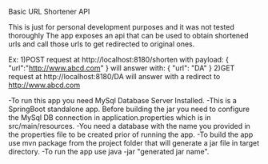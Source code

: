 Basic URL Shortener API

This is just for personal development purposes and it was not tested thoroughly
The app exposes an api that can be used to obtain shortened urls and call those urls to get redirected to original ones.

Ex:
1)POST request at http://localhost:8180/shorten
with payload:
{
	"url":"http://www.abcd.com"
}
will answer with:
{
    "url": "DA"
}
2)GET request at http://localhost:8180/DA will answer with a redirect to http://www.abcd.com

-To run this app you need MySql Database Server Installed.
-This is a SpringBoot standalone app. Before building the jar you need to configure the MySql DB connection
in application.properties which is in src/main/resources. 
-You need a database with the name you provided in the properties file to be created
prior of running the app.
-To build the app use mvn package from the project folder that will generate a jar file in target directory.
-To run the app use java -jar "generated jar name".
